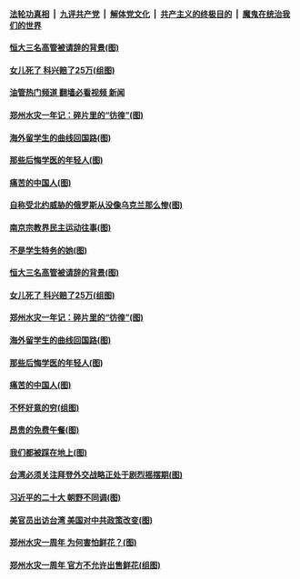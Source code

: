 ####  [法轮功真相](../../../../basic/blob/master/README.md?t=07250831) &nbsp;|&nbsp; [九评共产党](../../../../9ping.md/blob/master/README.md?t=07250831) &nbsp;|&nbsp; [解体党文化](../../../../jtdwh.md/blob/master/README.md?t=07250831)  &nbsp;|&nbsp; [共产主义的终极目的](../../../../gczydzjmd.md/blob/master/README.md?t=07250831) &nbsp;|&nbsp; [魔鬼在统治我们的世界](../../../../mgztzwmdsj.md/blob/master/README.md?t=07250831) 

#### [恒大三名高管被请辞的背景(图)](../pages/p4/1012538.md?t=07250831) 

#### [女儿死了 科兴赔了25万(组图)](../pages/p4/1012519.md?t=07250831) 

#### [油管热门频道 翻墙必看视频 新闻](http://45.76.130.85:81/youtube.html?07250831)

#### [郑州水灾一年记：碎片里的“彷徨”(图)](../pages/p4/1012522.md?t=07250831) 

#### [海外留学生的曲线回国路(图)](../pages/p4/1012510.md?t=07250831) 

#### [那些后悔学医的年轻人(图)](../pages/p4/1012514.md?t=07250831) 

#### [痛苦的中国人(图)](../pages/p4/1012423.md?t=07250831) 

#### [自称受北约威胁的俄罗斯从没像乌克兰那么惨(图)](../pages/p4/1012542.md?t=07250831) 

#### [南京宗教界民主运动往事(图)](../pages/p4/1012541.md?t=07250831) 

#### [不是学生特务的她(图)](../pages/p4/1012540.md?t=07250831) 

#### [恒大三名高管被请辞的背景(图)](../pages/p4/1012538.md?t=07250831) 

#### [女儿死了 科兴赔了25万(组图)](../pages/p4/1012519.md?t=07250831) 

#### [郑州水灾一年记：碎片里的“彷徨”(图)](../pages/p4/1012522.md?t=07250831) 

#### [海外留学生的曲线回国路(图)](../pages/p4/1012510.md?t=07250831) 

#### [那些后悔学医的年轻人(图)](../pages/p4/1012514.md?t=07250831) 


#### [痛苦的中国人(图)](../pages/p4/1012423.md?t=07250831) 

#### [不怀好意的穷(组图)](../pages/p4/1012421.md?t=07250831) 

#### [昂贵的免费午餐(图)](../pages/p4/1012419.md?t=07250831) 

#### [我们都被踩在地上(图)](../pages/p4/1012422.md?t=07250831) 

#### [台湾必须关注拜登外交战略正处于剧烈摇摆期(图)](../pages/p4/1012343.md?t=07250831) 

#### [习近平的二十大 朝野不同调(图)](../pages/p4/1012335.md?t=07250831) 

#### [美官员出访台湾 美国对中共政策改变(图)](../pages/p4/1012340.md?t=07250831) 

#### [郑州水灾一周年 为何害怕鲜花？(图)](../pages/p4/1012342.md?t=07250831) 

#### [郑州水灾一周年 官方不允许出售鲜花(组图)](../pages/p4/1012341.md?t=07250831) 



<img src='http://gfw-breaker.win/goodnews/indexes/p4.md' width='0px' height='0px'/>
